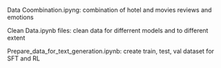 Data Coombination.ipyng: combination of hotel and movies reviews and emotions

Clean Data.ipynb files: clean data for differrent models and to different extent

Prepare_data_for_text_generation.ipynb: create train, test, val dataset for SFT and RL
